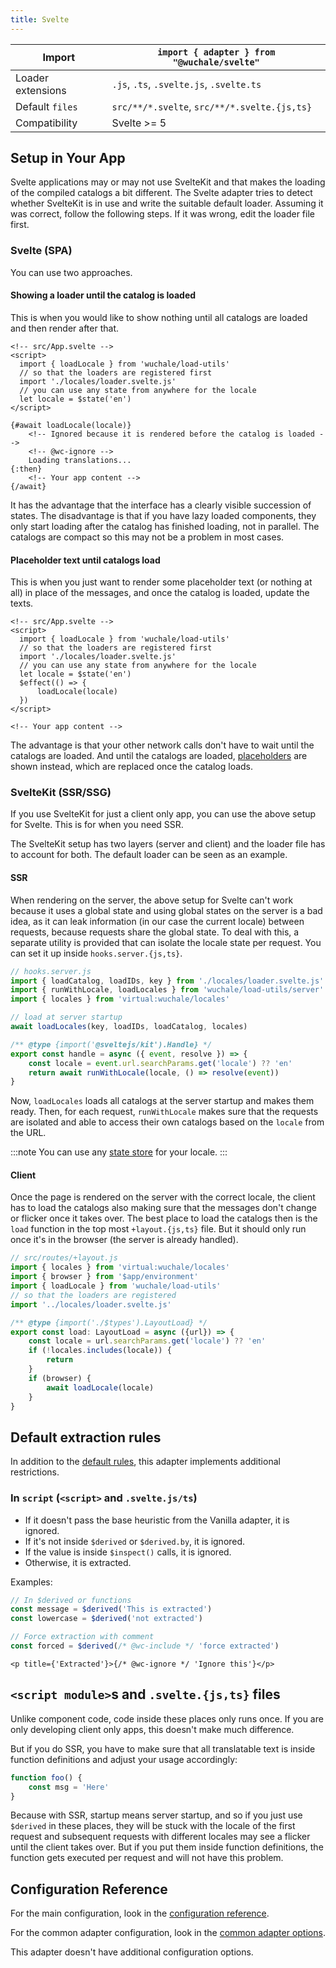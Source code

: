 ```yaml
---
title: Svelte
---
```


Import | `import { adapter } from "@wuchale/svelte"`
-|-
Loader extensions | `.js`, `.ts`, `.svelte.js`, `.svelte.ts`
Default `files` | `src/**/*.svelte`, `src/**/*.svelte.{js,ts}`
Compatibility | Svelte >= 5

## Setup in Your App

Svelte applications may or may not use SvelteKit and that makes the loading of
the compiled catalogs a bit different. The Svelte adapter tries to detect
whether SvelteKit is in use and write the suitable default loader. Assuming it
was correct, follow the following steps. If it was wrong, edit the loader file
first.

### Svelte (SPA)

You can use two approaches.

#### Showing a loader until the catalog is loaded

This is when you would like to show nothing until all catalogs are loaded and
then render after that.

```svelte
<!-- src/App.svelte -->
<script>
  import { loadLocale } from 'wuchale/load-utils'
  // so that the loaders are registered first
  import './locales/loader.svelte.js'
  // you can use any state from anywhere for the locale
  let locale = $state('en')
</script>

{#await loadLocale(locale)}
    <!-- Ignored because it is rendered before the catalog is loaded -->
    <!-- @wc-ignore -->
    Loading translations...
{:then}
    <!-- Your app content -->
{/await}
```

It has the advantage that the interface has a clearly visible succession of
states. The disadvantage is that if you have lazy loaded components, they only
start loading after the catalog has finished loading, not in parallel. The
catalogs are compact so this may not be a problem in most cases.

#### Placeholder text until catalogs load

This is when you just want to render some placeholder text (or nothing at all)
in place of the messages, and once the catalog is loaded, update the texts.

```svelte
<!-- src/App.svelte -->
<script>
  import { loadLocale } from 'wuchale/load-utils'
  // so that the loaders are registered first
  import './locales/loader.svelte.js'
  // you can use any state from anywhere for the locale
  let locale = $state('en')
  $effect(() => {
      loadLocale(locale)
  })
</script>

<!-- Your app content -->
```

The advantage is that your other network calls don't have to wait until the
catalogs are loaded. And until the catalogs are loaded,
[placeholders](/guides/placeholders) are shown instead, which are replaced once
the catalog loads.

### SvelteKit (SSR/SSG)

If you use SvelteKit for just a client only app, you can use the above setup
for Svelte. This is for when you need SSR.

The SvelteKit setup has two layers (server and client) and the loader file has
to account for both. The default loader can be seen as an example.

#### SSR

When rendering on the server, the above setup for Svelte can't work because it
uses a global state and using global states on the server is a bad idea, as it
can leak information (in our case the current locale) between requests, because
requests share the global state. To deal with this, a separate utility is
provided that can isolate the locale state per request. You can set it up
inside `hooks.server.{js,ts}`.

```js
// hooks.server.js
import { loadCatalog, loadIDs, key } from './locales/loader.svelte.js'
import { runWithLocale, loadLocales } from 'wuchale/load-utils/server'
import { locales } from 'virtual:wuchale/locales'

// load at server startup
await loadLocales(key, loadIDs, loadCatalog, locales)

/** @type {import('@sveltejs/kit').Handle} */
export const handle = async ({ event, resolve }) => {
    const locale = event.url.searchParams.get('locale') ?? 'en'
    return await runWithLocale(locale, () => resolve(event))
}
```

Now, `loadLocales` loads all catalogs at the server startup and makes them
ready. Then, for each request, `runWithLocale` makes sure that the requests are
isolated and able to access their own catalogs based on the `locale` from the
URL.

:::note
You can use any [state store](/guides/state) for your locale.
:::

#### Client

Once the page is rendered on the server with the correct locale, the client has
to load the catalogs also making sure that the messages don't change or flicker
once it takes over. The best place to load the catalogs then is the `load`
function in the top most `+layout.{js,ts}` file. But it should only run once
it's in the browser (the server is already handled).

```javascript
// src/routes/+layout.js
import { locales } from 'virtual:wuchale/locales'
import { browser } from '$app/environment'
import { loadLocale } from 'wuchale/load-utils'
// so that the loaders are registered
import '../locales/loader.svelte.js'

/** @type {import('./$types').LayoutLoad} */
export const load: LayoutLoad = async ({url}) => {
    const locale = url.searchParams.get('locale') ?? 'en'
    if (!locales.includes(locale)) {
        return
    }
    if (browser) {
        await loadLocale(locale)
    }
}
```

## Default extraction rules

In addition to the [default rules](/guides/rules), this adapter implements
additional restrictions.

### In `script` (`<script>` and `.svelte.js/ts`)

- If it doesn't pass the base heuristic from the Vanilla adapter, it is ignored.
- If it's not inside `$derived` or `$derived.by`, it is ignored.
- If the value is inside `$inspect()` calls, it is ignored.
- Otherwise, it is extracted.

Examples:

```javascript
// In $derived or functions
const message = $derived('This is extracted')
const lowercase = $derived('not extracted')

// Force extraction with comment
const forced = $derived(/* @wc-include */ 'force extracted')
```
```svelte
<p title={'Extracted'}>{/* @wc-ignore */ 'Ignore this'}</p>
```

## `<script module>`s and `.svelte.{js,ts}` files

Unlike component code, code inside these places only runs once. If you are only
developing client only apps, this doesn't make much difference.

But if you do SSR, you have to make sure that all translatable text is inside
function definitions and adjust your usage accordingly:

```js
function foo() {
    const msg = 'Here'
}
```

Because with SSR, startup means server startup, and so if you just use
`$derived` in these places, they will be stuck with the locale of the first
request and subsequent requests with different locales may see a flicker until
the client takes over. But if you put them inside function definitions, the
function gets executed per request and will not have this problem.

## Configuration Reference

For the main configuration, look in the [configuration reference](/reference/config).

For the common adapter configuration, look in the [common adapter options](/reference/adapter-common/).

This adapter doesn't have additional configuration options.
